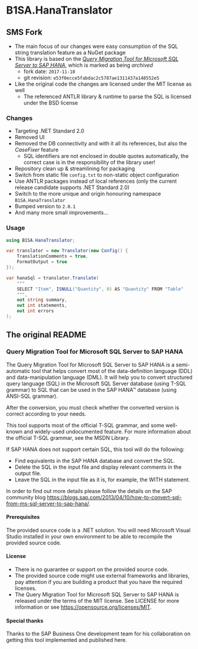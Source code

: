 B1SA.HanaTranslator
===================

SMS Fork
--------
- The main focus of our changes were easy consumption of the SQL string translation feature as a NuGet package
- This library is based on the [_Query Migration Tool for Microsoft SQL Server to SAP HANA_](https://github.com/B1SA/HanaTranslator-Src), which is marked as being _archived_
  - fork date: `2017-11-10`
  - git revision: `e53f0ecce5fabdac2c5787ae1311437a148552e5`
- Like the original code the changes are licensed under the MIT license as well
  - The referenced ANTLR library & runtime to parse the SQL is licensed under the BSD license

### Changes
- Targeting .NET Standard 2.0
- Removed UI
- Removed the DB connectivity and with it all its references, but also the _CaseFixer_ feature
  - SQL identifiers are not enclosed in double quotes automatically, the correct case is in the responsibility of the library user!
- Repository clean up & streamlining for packaging
- Switch from static file `config.txt` to non-static object configuration
- Use ANTLR packages instead of local references (only the current release candidate supports .NET Standard 2.0)
- Switch to the more unique and origin honouring namespace `B1SA.HanaTranslator`
- Bumped version to `2.0.1`
- And many more small improvements...

### Usage
````csharp
using B1SA.HanaTranslator;

var translator = new Translator(new Config() {
    TranslationComments = true,
    FormatOutput = true
});

var hanaSql = translator.Translate(
    """
    SELECT "Item", ISNULL("Quantity", 0) AS "Quantity" FROM "Table"
    """,
    out string summary,
    out int statements,
    out int errors
);
````


The original README
-------------------
### Query Migration Tool for Microsoft SQL Server to SAP HANA
The Query Migration Tool for Microsoft SQL Server to SAP HANA is a semi-automatic tool that helps convert most of the data-definition language (DDL) and data-manipulation language (DML).
It will help you to convert structured query language (SQL) in the Microsoft SQL Server database (using T-SQL grammar) to SQL that can be used in the SAP HANA™ database (using ANSI-SQL grammar).

After the conversion, you must check whether the converted version is correct according to your needs. 

This tool supports most of the official T-SQL grammar, and some well-known and widely-used undocumented feature. For more information about the official T-SQL grammar, see the MSDN Library. 

If SAP HANA does not support certain SQL, this tool will do the following:

* Find equivalents in the SAP HANA database and convert the SQL.
* Delete the SQL in the input file and display relevant comments in the output file.
* Leave the SQL in the input file as it is, for example, the WITH statement.

In order to find out more details please follow the details on the SAP community blog https://blogs.sap.com/2013/04/10/how-to-convert-sql-from-ms-sql-server-to-sap-hana/.

#### Prerequisites
The provided source code is a .NET solution. You will need Microsoft Visual Studio installed in your own environment to be able to recompile the provided source code.

#### License
* There is no guarantee or support on the provided source code.
* The provided source code might use external frameworks and libraries, pay attention if you are building a product that you have the required licenses.
* The Query Migration Tool for Microsoft SQL Server to SAP HANA is released under the terms of the MIT license. See LICENSE for more information or see https://opensource.org/licenses/MIT.

#### Special thanks
Thanks to the SAP Business One development team for his collaboration on getting this tool implemented and published here.
